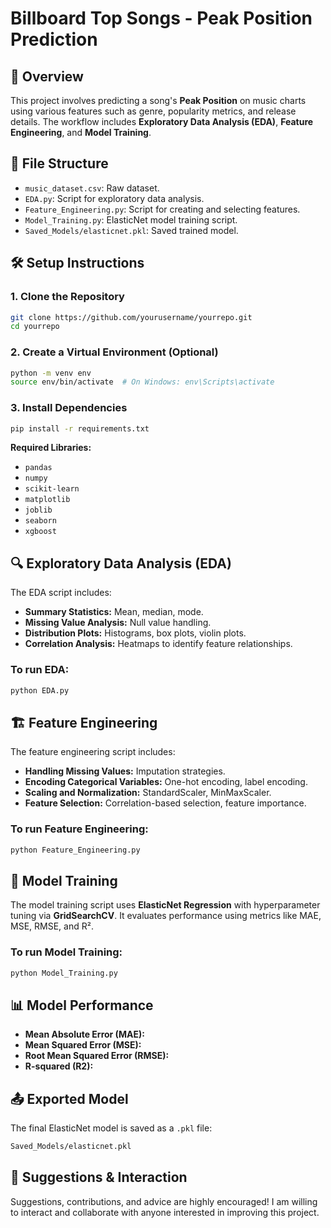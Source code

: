 # Billboard Top Songs - Peak Position Prediction

## 📖 Overview
This project involves predicting a song's **Peak Position** on music charts using various features such as genre, popularity metrics, and release details. The workflow includes **Exploratory Data Analysis (EDA)**, **Feature Engineering**, and **Model Training**.

## 📂 File Structure
- `music_dataset.csv`: Raw dataset.
- `EDA.py`: Script for exploratory data analysis.
- `Feature_Engineering.py`: Script for creating and selecting features.
- `Model_Training.py`: ElasticNet model training script.
- `Saved_Models/elasticnet.pkl`: Saved trained model.

## 🛠️ Setup Instructions

### 1. Clone the Repository
```bash
git clone https://github.com/yourusername/yourrepo.git
cd yourrepo
```

### 2. Create a Virtual Environment (Optional)
```bash
python -m venv env
source env/bin/activate  # On Windows: env\Scripts\activate
```

### 3. Install Dependencies
```bash
pip install -r requirements.txt
```

**Required Libraries:**
- `pandas`
- `numpy`
- `scikit-learn`
- `matplotlib`
- `joblib`
- `seaborn`
- `xgboost`

## 🔍 Exploratory Data Analysis (EDA)
The EDA script includes:
- **Summary Statistics:** Mean, median, mode.
- **Missing Value Analysis:** Null value handling.
- **Distribution Plots:** Histograms, box plots, violin plots.
- **Correlation Analysis:** Heatmaps to identify feature relationships.

### To run EDA:
```bash
python EDA.py
```

## 🏗️ Feature Engineering
The feature engineering script includes:
- **Handling Missing Values:** Imputation strategies.
- **Encoding Categorical Variables:** One-hot encoding, label encoding.
- **Scaling and Normalization:** StandardScaler, MinMaxScaler.
- **Feature Selection:** Correlation-based selection, feature importance.

### To run Feature Engineering:
```bash
python Feature_Engineering.py
```

## 🚀 Model Training
The model training script uses **ElasticNet Regression** with hyperparameter tuning via **GridSearchCV**. It evaluates performance using metrics like MAE, MSE, RMSE, and R².

### To run Model Training:
```bash
python Model_Training.py
```

## 📊 Model Performance
- **Mean Absolute Error (MAE):**  
- **Mean Squared Error (MSE):**  
- **Root Mean Squared Error (RMSE):**  
- **R-squared (R2):**  

## 📤 Exported Model
The final ElasticNet model is saved as a `.pkl` file:
```bash
Saved_Models/elasticnet.pkl
```

## 💬 Suggestions & Interaction
Suggestions, contributions, and advice are highly encouraged! I am willing to interact and collaborate with anyone interested in improving this project.

